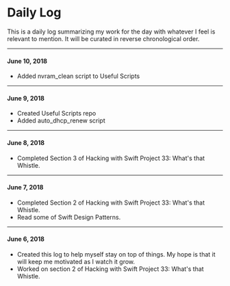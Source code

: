 # Daily Log

This is a daily log summarizing my work for the day with whatever I feel is relevant to mention. It will be curated in reverse chronological order.

---

#### June 10, 2018

- Added nvram_clean script to Useful Scripts

---

#### June 9, 2018

- Created Useful Scripts repo
- Added auto_dhcp_renew script

---

#### June 8, 2018

- Completed Section 3 of Hacking with Swift Project 33: What's that Whistle.

---

#### June 7, 2018

- Completed Section 2 of Hacking with Swift Project 33: What's that Whistle.
- Read some of Swift Design Patterns.

---

#### June 6, 2018

- Created this log to help myself stay on top of things. My hope is that it will keep me motivated as I watch it grow.
- Worked on section 2 of Hacking with Swift Project 33: What's that Whistle.